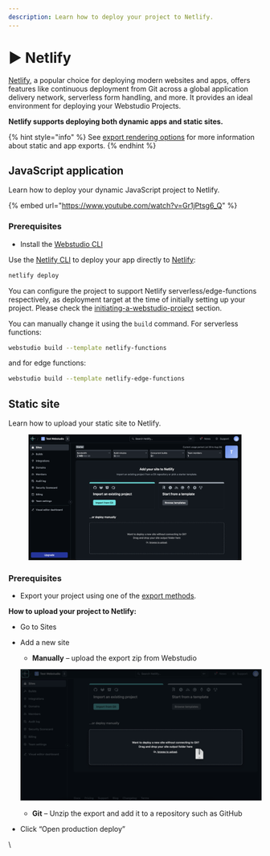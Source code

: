 ```yaml
---
description: Learn how to deploy your project to Netlify.
---
```


# ▶️ Netlify

[Netlify](https://www.netlify.com/), a popular choice for deploying modern websites and apps, offers features like continuous deployment from Git across a global application delivery network, serverless form handling, and more. It provides an ideal environment for deploying your Webstudio Projects.

**Netlify supports deploying both dynamic apps and static sites.**

{% hint style="info" %}
See [export rendering options](./#export-rendering-options) for more information about static and app exports.
{% endhint %}

## JavaScript application

Learn how to deploy your dynamic JavaScript project to Netlify.

{% embed url="https://www.youtube.com/watch?v=Gr1jPtsg6_Q" %}

### Prerequisites

* Install the [Webstudio CLI](cli.md)

Use the [Netlify CLI](https://docs.netlify.com/cli/get-started/) to deploy your app directly to [Netlify](https://netlify.com/):

```bash
netlify deploy
```

You can configure the project to support Netlify serverless/edge-functions respectively, as deployment target at the time of initially setting up your project. Please check the [initiating-a-webstudio-project](https://github.com/webstudio-is/webstudio/tree/main/packages/cli#initiating-a-webstudio-project) section.

You can manually change it using the `build` command. For serverless functions:

```bash
webstudio build --template netlify-functions
```

and for edge functions:

```bash
webstudio build --template netlify-edge-functions
```

## Static site

Learn how to upload your static site to Netlify.

<figure><img src="../../.gitbook/assets/netlify-new-project.png" alt="netlify new site dashboard"><figcaption></figcaption></figure>

### Prerequisites

* Export your project using one of the [export methods](./#exporting).

**How to upload your project to Netlify:**

* Go to Sites
*   Add a new site

    * **Manually** – upload the export zip from Webstudio

    ![Drag and drop upload static site to netlify](../../.gitbook/assets/netlify-drag-drop.png)

    * **Git** – Unzip the export and add it to a repository such as GitHub
* Click “Open production deploy”

\
